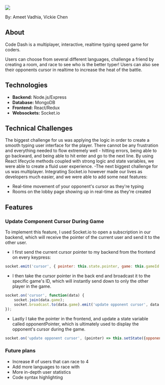 <img src='https://github.com/ameet01/star-wars-shooter/blob/master/docs/header.png' />

By: Ameet Vadhia, Vickie Chen

## About

Code Dash is a multiplayer, interactive, realtime typing speed game for coders.

Users can choose from several different languages, challenge a friend by creating a room, and race to see who is the better typer! Users can also see their opponents cursor in realtime to increase the heat of the battle.

## Technologies
- **Backend:** Node.js/Express
- **Database:** MongoDB
- **Frontend:** React/Redux
- **Websockets:** Socket.io

## Technical Challenges

The biggest challenge for us was applying the logic in order to create a smooth typing user interface for the player. There cannot be any frustration and everything needed to flow extremely well - hitting errors, being able to go backward, and being able to hit enter and go to the next line. By using React lifecycle methods coupled with strong logic and state variables, we were able to create a fluid user experience.
-The next biggest challenge for us was multiplayer. Integrating Socket.io however made our lives as developers much easier, and we were able to add some neat features:
  * Real-time movement of your opponent's cursor as they're typing
  * Rooms on the lobby page showing up in real-time as they're created

## Features

### Update Component Cursor During Game

To implement this feature, I used Socket.io to open a subscription in our backend, which will receive the pointer of the current user and send it to the other user.

- I first send the current cursor pointer to my backend from the frontend on every keypress:
```javascript
socket.emit('cursor', { pointer: this.state.pointer, game: this.gameId });
```

- I then take the cursor pointer in the back end and broadcast it to the specific game's ID, which will instantly send down to only the other player in the game.
```javascript
socket.on('cursor', function(data) {
    socket.join(data.game);
    socket.broadcast.to(data.game).emit('update opponent cursor', data.pointer);
});
```
- Lastly I take the pointer in the frontend, and update a state variable called opponentPointer, which is ultimately used to display the opponent's cursor during the game.
```javascript
socket.on('update opponent cursor', (pointer) => this.setState({opponentPointer: pointer}));
```



### Future plans

* Increase # of users that can race to 4
* Add more languages to race with
* More in-depth user statistics
* Code syntax highlighting
